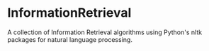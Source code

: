 # InformationRetrieval
A collection of Information Retrieval algorithms using Python's nltk packages for natural language processing.
